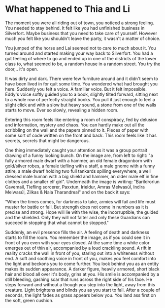 # What happened to Thia and Li
The moment you were all riding out of town, you noticed a strong feeling. You needed to stay behind. It felt like you had unfinished business in Silverfort. Maybe business that you need to take care of yourself. However much you felt like you shouldn't leave the party, it wasn't a matter of choice.

You jumped of the horse and Lai seemed not to care to much about it. You turned around and started making your way back to Silverfort. You had a gut feeling of where to go and ended up in one of the districts of the lower class to, what seemed to be, a random house in a random street. You try the door,.. it's open.

It was dirty and dark. There were few furniture around and it didn't seem to have been lived in for quit some time. You wondered what had brought you here. Suddenly you felt a voice. A familiar voice. But it felt impossible. Eddy's voice softly guided you to a book, slightly tilted forward, sitting next to a whole row of perfectly straight books. You pull it just enough to feel a slight click and with a slow but heavy sound, a stone from one of the walls starts to move. Ever so slowly, revealing a hidden room.

Entering this room feels like entering a room of conspiracy, fed by delusion and information, mystery and chaos. You can hardly make out all the scribbling on the wall and  the papers pinned to it. Pieces of paper with some sort of code written on the front and back. This room feels like it has secrets, secrets that might be dangerous.

One thing immediately caught your attention as it was a group portrait drawing of a funny looking bunch. On the image are, from left to right: "a fully armored male dwarf with a hammer, an old female dragonborn with gold/silver robes, a female tiefling with a staff, a male gnome with a funny attire, a male dwarf holding two full tankards spilling everywhere, a well dressed male human with a big shield and hammer, an older male elf in fine clothes and a smaller elf girl". Underneath the image is writing: "Barildrorlun Cavemail, Tiefling sorcerer, Paxxtun, Irieldur, Amras Melwasúl, Indira Melwasúl, Zilkas & Nala Tharandreal" and on the back it says:

"When the times comes, for darkness to take, armies will fail and life must muster for battle or fall. But strength does not come in numbers as it is precise and strong. Hope will lie with the wise, the incorruptible, the guided and the shielded. Only they will not falter and only these Guardians can succeed in stopping that what cannot be stopped."

Suddenly, an evil presence fills the air. A feeling of death and darkness starts to fill the room. You remember the image, as if you could see it in front of you even with your eyes closed. At the same time a white color emerges out of thin air, accompanied by a loud crackling sound. A rift in reality cracks the wall in front of you, staring out into a whiteness without end. A soft and soothing voice in front of you, makes you feel comfort into the light and beckons you to come further. You look behind you as an entity makes its sudden appearance. A darker figure, heavily armored, short black hair and blood all over it's body, grins at you. His smile is accompanied by a still bleeding, gashing scar that runs across the right side of his face. He steps forward and without a though you step into the light, away from this creature. Light brightens and blinds you as you start to fall. After a couple of seconds, the light fades as grass appears below you. You land ass first on the soft, green cushion. 

